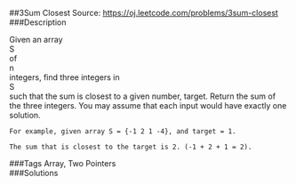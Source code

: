 ##3Sum Closest
Source: https://oj.leetcode.com/problems/3sum-closest  
###Description

                
Given an array   
S  
 of   
n  
 integers, find three integers in   
S  
 such that the sum is closest to a given number, target. Return the sum of the three integers. You may assume that each input would have exactly one solution.  


  

    For example, given array S = {-1 2 1 -4}, and target = 1.

    The sum that is closest to the target is 2. (-1 + 2 + 1 = 2).  
###Tags
Array, Two Pointers  
###Solutions
